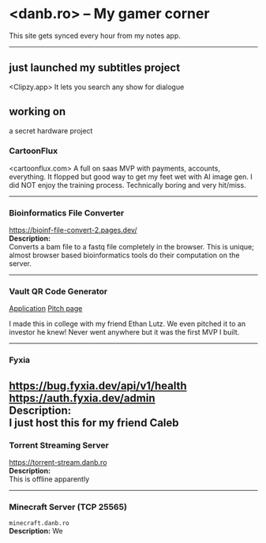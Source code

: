 

# <danb.ro> – My gamer corner
This site gets synced every hour from my notes app. 

---
## just launched my subtitles project
<Clipzy.app>
It lets you search any show for dialogue 


## working on 
a secret hardware project 


### CartoonFlux
<cartoonflux.com>
A full on saas MVP with payments, accounts, everything. It flopped but good way to get my feet wet with AI image gen. I did NOT enjoy the training process. Technically boring and very hit/miss.

---

### Bioinformatics File Converter  
<https://bioinf-file-convert-2.pages.dev/>  
**Description:**  
Converts a bam file to a fastq file completely in the browser. This is unique; almost browser based bioinformatics tools do their computation on the server.

---

### Vault QR  Code Generator  
[Application](https://vaultqrgen.danb.ro)
[Pitch page](https://vaultqr.danb.ro)
 
I made this in college with my friend Ethan Lutz. We even pitched it to an investor he knew! Never went anywhere but it was the first MVP I built.

---

### Fyxia   
<https://bug.fyxia.dev/api/v1/health>    
<https://auth.fyxia.dev/admin>  
**Description:**  
I just host this for my friend Caleb
---  

### Torrent Streaming Server  
<https://torrent-stream.danb.ro>  
**Description:**  
This is offline apparently

---

### Minecraft Server (TCP 25565)  
`minecraft.danb.ro`  
**Description:**
We  

